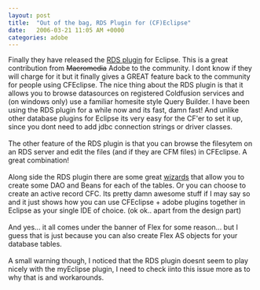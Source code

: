 ```yaml
---
layout: post
title:  "Out of the bag, RDS Plugin for (CF)Eclipse"
date:   2006-03-21 11:05 AM +0000
categories: adobe
---
```

Finally they have released the <a href="http://labs.macromedia.com/wiki/index.php/ColdFusion/Flex_Connectivity:Eclipse_RDS_Support">RDS plugin</a> for Eclipse. This is a great contribution from <strike>Macromedia</strike> Adobe to the community. I dont know if they will charge for it but it finally gives a GREAT feature back to the community for people using CFEclipse. The nice thing about the RDS plugin is that it allows you to browse datasources on registered Coldfusion services and (on windows only) use a familiar homesite style Query Builder. I have been using the RDS plugin for a while now and its fast, damn fast! And unlike other database plugins for Eclipse its very easy for the CF'er to set it up, since you dont need to add jdbc connection strings or driver classes. <br /><br />The other feature of the RDS plugin is that you can browse the filesytem on an RDS server and edit the files (and if they are CFM files) in CFEclipse. A great combination!<br /><br />Along side the RDS plugin there are some great <a href="http://www.macromedia.com/go/labs_flex2_downloads">wizards</a> that allow you to create some DAO and Beans for each of the tables. Or you can choose to create an active record CFC. Its pretty damn awesome stuff if I may say so and it just shows how you can use CFEclipse + adobe plugins together in Eclipse as your single IDE of choice. (ok ok.. apart from the design part)<br /><br />And yes... it all comes under the banner of Flex for some reason... but I guess that is just because you can also create Flex AS objects for your database tables.<br /><br />A small warning though, I noticed that the RDS plugin doesnt seem to play nicely with the myEclipse plugin, I need to check iinto this issue more as to why that is and workarounds.